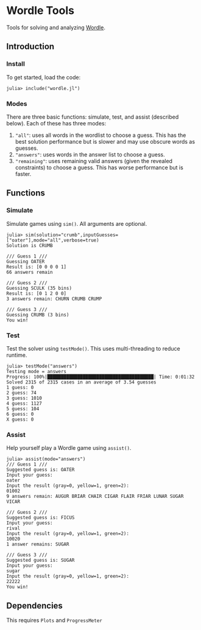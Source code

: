 # Wordle Tools
Tools for solving and analyzing [Wordle](https://www.powerlanguage.co.uk/wordle/).

## Introduction

### Install
To get started, load the code:
```
julia> include("wordle.jl")
```

### Modes
There are three basic functions: simulate, test, and assist (described below). Each of these has three modes:
1. `"all"`: uses all words in the wordlist to choose a guess. This has the best solution performance but is slower and may use obscure words as guesses.
2. `"answers"`: uses words in the answer list to choose a guess.
3. `"remaining"`: uses remaining valid answers (given the revealed constraints) to choose a guess. This has worse performance but is faster.

## Functions
### Simulate
Simulate games using `sim()`. All arguments are optional.
```
julia> sim(solution="crumb",inputGuesses=["oater"],mode="all",verbose=true)
Solution is CRUMB

/// Guess 1 ///
Guessing OATER
Result is: [0 0 0 0 1]
66 answers remain

/// Guess 2 ///
Guessing SCULK (35 bins)
Result is: [0 1 2 0 0]
3 answers remain: CHURN CRUMB CRUMP

/// Guess 3 ///
Guessing CRUMB (3 bins)
You win!
```

### Test
Test the solver using `testMode()`. This uses multi-threading to reduce runtime.
```
julia> testMode("answers")
Testing mode = answers
Progress: 100%|███████████████████████████████████████| Time: 0:01:32
Solved 2315 of 2315 cases in an average of 3.54 guesses
1 guess: 0
2 guess: 74
3 guess: 1010
4 guess: 1127
5 guess: 104
6 guess: 0
X guess: 0
```

### Assist
Help yourself play a Wordle game using `assist()`.
```
julia> assist(mode="answers")
/// Guess 1 ///
Suggested guess is: OATER
Input your guess:
oater
Input the result (gray=0, yellow=1, green=2):
01002
9 answers remain: AUGUR BRIAR CHAIR CIGAR FLAIR FRIAR LUNAR SUGAR VICAR

/// Guess 2 ///
Suggested guess is: FICUS
Input your guess:
rival
Input the result (gray=0, yellow=1, green=2):
10020
1 answer remains: SUGAR

/// Guess 3 ///
Suggested guess is: SUGAR
Input your guess:
sugar
Input the result (gray=0, yellow=1, green=2):
22222
You win!
```

## Dependencies
This requires `Plots` and `ProgressMeter`